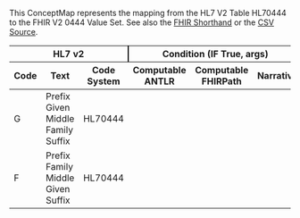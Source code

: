 
This ConceptMap represents the mapping from the HL7 V2 Table HL70444 to the FHIR V2 0444 Value Set. See also the <a href='https://github.com/HL7/v2-to-fhir/blob/master/input/fsh/Table HL70444 to V2 0444.fsh'>FHIR Shorthand</a> or the <a href='https://github.com/HL7/v2-to-fhir/blob/master/mappings/codesystems/HL7 Concept Map_ NameAssemblyOrder - Sheet1.csv'>CSV Source</a>.
<table class='grid'><thead>
<tr><th colspan='3' style='border-right: 2px solid black;'>HL7 v2</th><th colspan='3' style='border-right: 2px solid black;'>Condition (IF True, args)</th><th colspan='4'>HL7 FHIR</th><th rowspan='2'>Comments</th></tr>
<tr><th>Code</th><th>Text</th><th>Code System</th><th>Computable ANTLR</th><th>Computable FHIRPath</th><th>Narrative</th><th>Code</th><th>Proposed Extension</th><th>Display</th><th>Code System</th></tr></thead>
<tbody>
<tr><td>G</td><td>Prefix Given Middle Family Suffix</td><td style='border-right: 2px'>HL70444</td><td style='border-right: 2px'></td><td style='border-right: 2px'></td><td style='border-right: 2px'></td><td>G</td><td style='border-right: 2px'></td><td>Prefix Given Middle Family Suffix</td><td><a href='https://hl7.org/fhir/R4/v2/0444/index.html'>http://terminology.hl7.org/CodeSystem/v2-0444</a></td><td style='border-right: 2px'></td></tr>
<tr><td>F</td><td>Prefix Family Middle Given Suffix</td><td style='border-right: 2px'>HL70444</td><td style='border-right: 2px'></td><td style='border-right: 2px'></td><td style='border-right: 2px'></td><td>F</td><td style='border-right: 2px'></td><td>Prefix Family Middle Given Suffix</td><td><a href='https://hl7.org/fhir/R4/v2/0444/index.html'>http://terminology.hl7.org/CodeSystem/v2-0444</a></td><td style='border-right: 2px'></td></tr>
</tbody></table>
